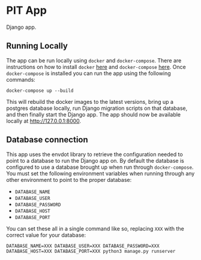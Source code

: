 # PIT App

Django app.

## Running Locally
The app can be run locally using `docker` and `docker-compose`.
There are instructions on how to install `docker`
[here](https://docs.docker.com/engine/install/ubuntu/) and
`docker-compose`
[here](https://docs.docker.com/compose/install/).
Once `docker-compose` is installed you
can run the app using the following commands:
 
 `docker-compose up --build`

This will rebuild the docker images to the latest versions, bring
up a postgres database locally, run Django migration scripts on that
database, and then finally start the Django app. The app should
now be available locally at http://127.0.0.1:8000.

## Database connection
This app uses the envdot library to retrieve the configuration needed
to point to a database to run the Django app on. By default the
database is configured to use a database brought up when run through
`docker-compose`. You must set the following environment variables
when running through any other environment to point to the proper
database:

 - `DATABASE_NAME`
 - `DATABASE_USER`
 - `DATABASE_PASSWORD`
 - `DATABASE_HOST`
 - `DATABASE_PORT` 
 
 You can set these all in a single command like so, replacing `XXX`
 with the correct value for your database:
 
`DATABASE_NAME=XXX DATABASE_USER=XXX DATABASE_PASSWORD=XXX DATABASE_HOST=XXX DATABASE_PORT=XXX python3 manage.py runserver`


